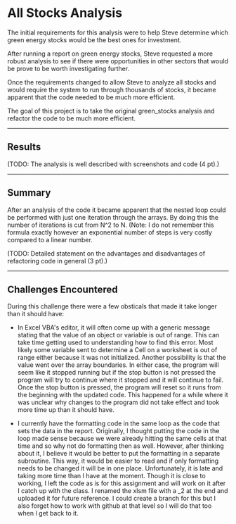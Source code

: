# All Stocks Analysis

The initial requirements for this analysis were to help Steve determine which green energy stocks would be the best ones for investment.

After running a report on green energy stocks, Steve requested a more robust analysis to see if there were opportunities in other sectors that would be prove to be worth investigating further.

Once the requirements changed to allow Steve to analyze all stocks and would require the system to run through thousands of stocks, it became apparent that the code needed to be much more efficient.

The goal of this project is to take the original green_stocks analysis and refactor the code to be much more efficient.

---
## Results

(TODO: The analysis is well described with screenshots and code (4 pt).)

---
## Summary

After an analysis of the code it became apparent that the nested loop could be performed with just one iteration through the arrays. By doing this the number of iterations is cut from N^2 to N. (Note: I do not remember this formula exactly however an exponential number of steps is very costly compared to a linear number.

(TODO: Detailed statement on the advantages and disadvantages of refactoring code in general (3 pt).)

---
## Challenges Encountered

During this challenge there were a few obsticals that made it take longer than it should have:
- In Excel VBA's editor, it will often come up with a generic message stating that the value of an object or variable is out of range.  This can take time getting used to understanding how to find this error. Most likely some variable sent to determine a Cell on a worksheet is out of range either because it was not initialized. Another possibility is that the value went over the array boundaries.  In either case, the program will seem like it stopped running but if the stop button is not pressed the program will try to continue where it stopped and it will continue to fail. Once the stop button is pressed, the program will reset so it runs from the beginning with the updated code. This happened for a while where it was unclear why changes to the program did not take effect and took more time up than it should have.

- I currently have the formatting code in the same loop as the code that sets the data in the report. Originally, I thought putting the code in the loop made sense because we were already hitting the same cells at that time and so why not do formatting then as well.  However, after thinking about it, I believe it would be better to put the formatting in a separate subroutine. This way, it would be easier to read and if only formatting needs to be changed it will be in one place. Unfortunately, it is late and taking more time than I have at the moment. Though it is close to working, I left the code as is for this assignment and will work on it after I catch up with the class. I renamed the xlsm file with a _2 at the end and uploaded it for future reference. I could create a branch for this but I also forget how to work with github at that level so I will do that too when I get back to it.
